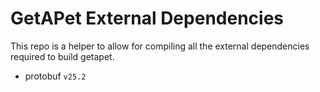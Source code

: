 # GetAPet External Dependencies

This repo is a helper to allow for compiling all the external dependencies required to build getapet.

- protobuf `v25.2`